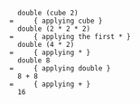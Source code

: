 
      double (cube 2)
    =     { applying cube }
      double (2 * 2 * 2)
    =     { applying the first * }
      double (4 * 2)
    =     { applying * }
      double 8
    =     { applying double }
      8 + 8
    =     { applying + }
      16
